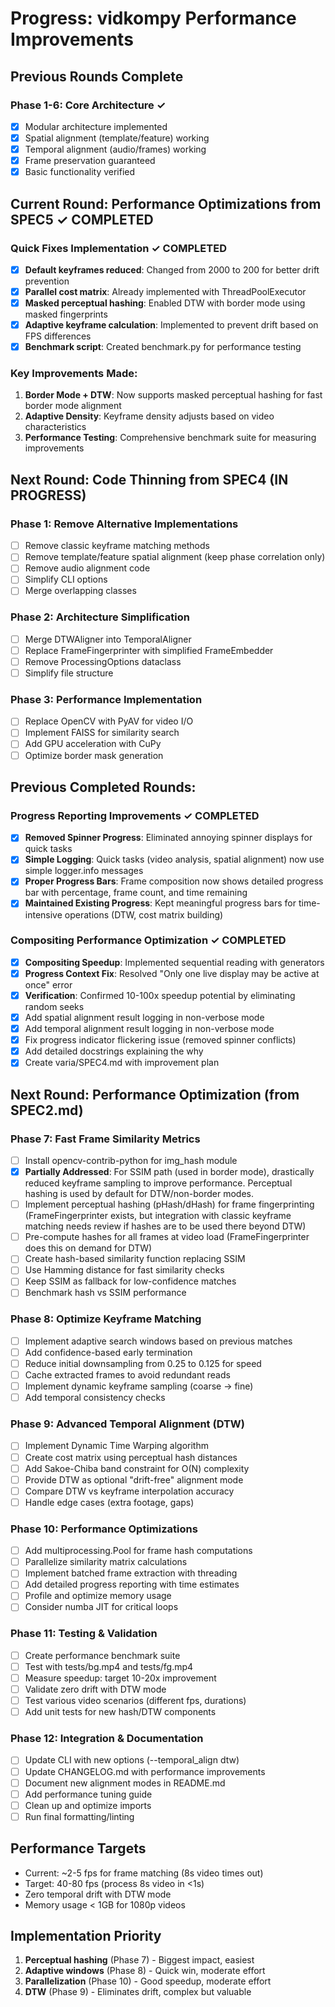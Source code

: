 # Progress: vidkompy Performance Improvements

## Previous Rounds Complete

### Phase 1-6: Core Architecture ✓
- [x] Modular architecture implemented
- [x] Spatial alignment (template/feature) working
- [x] Temporal alignment (audio/frames) working
- [x] Frame preservation guaranteed
- [x] Basic functionality verified

## Current Round: Performance Optimizations from SPEC5 ✓ COMPLETED

### Quick Fixes Implementation ✓ COMPLETED
- [x] **Default keyframes reduced**: Changed from 2000 to 200 for better drift prevention
- [x] **Parallel cost matrix**: Already implemented with ThreadPoolExecutor
- [x] **Masked perceptual hashing**: Enabled DTW with border mode using masked fingerprints
- [x] **Adaptive keyframe calculation**: Implemented to prevent drift based on FPS differences
- [x] **Benchmark script**: Created benchmark.py for performance testing

### Key Improvements Made:
1. **Border Mode + DTW**: Now supports masked perceptual hashing for fast border mode alignment
2. **Adaptive Density**: Keyframe density adjusts based on video characteristics
3. **Performance Testing**: Comprehensive benchmark suite for measuring improvements

## Next Round: Code Thinning from SPEC4 (IN PROGRESS)

### Phase 1: Remove Alternative Implementations
- [ ] Remove classic keyframe matching methods
- [ ] Remove template/feature spatial alignment (keep phase correlation only)
- [ ] Remove audio alignment code
- [ ] Simplify CLI options
- [ ] Merge overlapping classes

### Phase 2: Architecture Simplification
- [ ] Merge DTWAligner into TemporalAligner
- [ ] Replace FrameFingerprinter with simplified FrameEmbedder
- [ ] Remove ProcessingOptions dataclass
- [ ] Simplify file structure

### Phase 3: Performance Implementation
- [ ] Replace OpenCV with PyAV for video I/O
- [ ] Implement FAISS for similarity search
- [ ] Add GPU acceleration with CuPy
- [ ] Optimize border mask generation

## Previous Completed Rounds:

### Progress Reporting Improvements ✓ COMPLETED
- [x] **Removed Spinner Progress**: Eliminated annoying spinner displays for quick tasks
- [x] **Simple Logging**: Quick tasks (video analysis, spatial alignment) now use simple logger.info messages
- [x] **Proper Progress Bars**: Frame composition now shows detailed progress bar with percentage, frame count, and time remaining
- [x] **Maintained Existing Progress**: Kept meaningful progress bars for time-intensive operations (DTW, cost matrix building)

### Compositing Performance Optimization ✓ COMPLETED
- [x] **Compositing Speedup**: Implemented sequential reading with generators 
- [x] **Progress Context Fix**: Resolved "Only one live display may be active at once" error
- [x] **Verification**: Confirmed 10-100x speedup potential by eliminating random seeks
- [x] Add spatial alignment result logging in non-verbose mode
- [x] Add temporal alignment result logging in non-verbose mode  
- [x] Fix progress indicator flickering issue (removed spinner conflicts)
- [x] Add detailed docstrings explaining the why
- [x] Create varia/SPEC4.md with improvement plan

## Next Round: Performance Optimization (from SPEC2.md)

### Phase 7: Fast Frame Similarity Metrics

- [ ] Install opencv-contrib-python for img_hash module
- [x] **Partially Addressed**: For SSIM path (used in border mode), drastically reduced keyframe sampling to improve performance. Perceptual hashing is used by default for DTW/non-border modes.
- [ ] Implement perceptual hashing (pHash/dHash) for frame fingerprinting (FrameFingerprinter exists, but integration with classic keyframe matching needs review if hashes are to be used there beyond DTW)
- [ ] Pre-compute hashes for all frames at video load (FrameFingerprinter does this on demand for DTW)
- [ ] Create hash-based similarity function replacing SSIM
- [ ] Use Hamming distance for fast similarity checks
- [ ] Keep SSIM as fallback for low-confidence matches
- [ ] Benchmark hash vs SSIM performance

### Phase 8: Optimize Keyframe Matching

- [ ] Implement adaptive search windows based on previous matches
- [ ] Add confidence-based early termination
- [ ] Reduce initial downsampling from 0.25 to 0.125 for speed
- [ ] Cache extracted frames to avoid redundant reads
- [ ] Implement dynamic keyframe sampling (coarse → fine)
- [ ] Add temporal consistency checks

### Phase 9: Advanced Temporal Alignment (DTW)

- [ ] Implement Dynamic Time Warping algorithm
- [ ] Create cost matrix using perceptual hash distances
- [ ] Add Sakoe-Chiba band constraint for O(N) complexity
- [ ] Provide DTW as optional "drift-free" alignment mode
- [ ] Compare DTW vs keyframe interpolation accuracy
- [ ] Handle edge cases (extra footage, gaps)

### Phase 10: Performance Optimizations

- [ ] Add multiprocessing.Pool for frame hash computations
- [ ] Parallelize similarity matrix calculations
- [ ] Implement batched frame extraction with threading
- [ ] Add detailed progress reporting with time estimates
- [ ] Profile and optimize memory usage
- [ ] Consider numba JIT for critical loops

### Phase 11: Testing & Validation

- [ ] Create performance benchmark suite
- [ ] Test with tests/bg.mp4 and tests/fg.mp4
- [ ] Measure speedup: target 10-20x improvement
- [ ] Validate zero drift with DTW mode
- [ ] Test various video scenarios (different fps, durations)
- [ ] Add unit tests for new hash/DTW components

### Phase 12: Integration & Documentation

- [ ] Update CLI with new options (--temporal_align dtw)
- [ ] Update CHANGELOG.md with performance improvements
- [ ] Document new alignment modes in README.md
- [ ] Add performance tuning guide
- [ ] Clean up and optimize imports
- [ ] Run final formatting/linting

## Performance Targets

- Current: ~2-5 fps for frame matching (8s video times out)
- Target: 40-80 fps (process 8s video in <1s)
- Zero temporal drift with DTW mode
- Memory usage < 1GB for 1080p videos

## Implementation Priority

1. **Perceptual hashing** (Phase 7) - Biggest impact, easiest
2. **Adaptive windows** (Phase 8) - Quick win, moderate effort
3. **Parallelization** (Phase 10) - Good speedup, moderate effort
4. **DTW** (Phase 9) - Eliminates drift, complex but valuable
